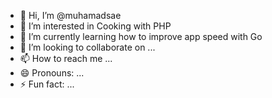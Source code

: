 - 👋 Hi, I’m @muhamadsae
- 👀 I’m interested in Cooking with PHP
- 🌱 I’m currently learning how to improve app speed with Go
- 💞️ I’m looking to collaborate on ...
- 📫 How to reach me ...
- 😄 Pronouns: ...
- ⚡ Fun fact: ...

<!---
muhamadsae/muhamadsae is a ✨ special ✨ repository because its `README.md` (this file) appears on your GitHub profile.
You can click the Preview link to take a look at your changes.
--->
